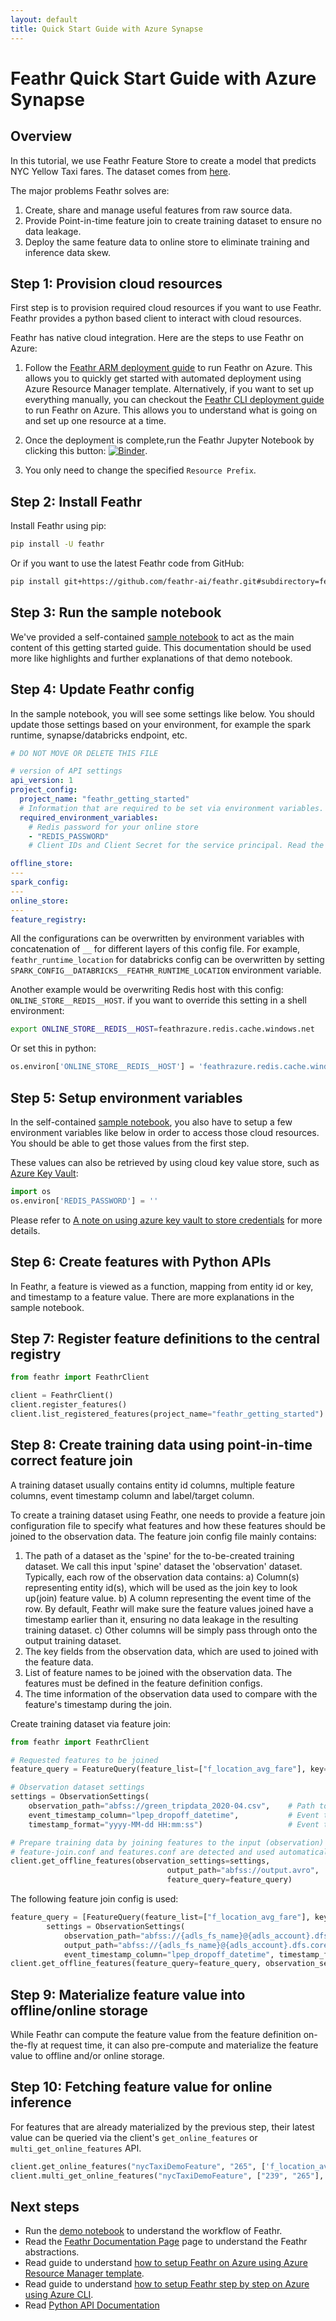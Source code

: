 ```yaml
---
layout: default
title: Quick Start Guide with Azure Synapse
---
```


# Feathr Quick Start Guide with Azure Synapse

## Overview

In this tutorial, we use Feathr Feature Store to create a model that predicts NYC Yellow Taxi fares.
The dataset comes from [here](https://www1.nyc.gov/site/tlc/about/tlc-trip-record-data.page).

The major problems Feathr solves are:

1. Create, share and manage useful features from raw source data.
2. Provide Point-in-time feature join to create training dataset to ensure no data leakage.
3. Deploy the same feature data to online store to eliminate training and inference data skew.

## Step 1: Provision cloud resources

First step is to provision required cloud resources if you want to use Feathr. Feathr provides a python based client to interact with cloud resources.

Feathr has native cloud integration. Here are the steps to use Feathr on Azure:

1. Follow the [Feathr ARM deployment guide](https://feathr-ai.github.io/feathr/how-to-guides/azure-deployment-arm.html) to run Feathr on Azure. This allows you to quickly get started with automated deployment using Azure Resource Manager template. Alternatively, if you want to set up everything manually, you can checkout the [Feathr CLI deployment guide](https://feathr-ai.github.io/feathr/how-to-guides/azure-deployment-cli.html) to run Feathr on Azure. This allows you to understand what is going on and set up one resource at a time.

2. Once the deployment is complete,run the Feathr Jupyter Notebook by clicking this button:  [![Binder](https://mybinder.org/badge_logo.svg)](https://mybinder.org/v2/gh/feathr-ai/feathr/main?labpath=docs%2Fsamples%2Fnyc_taxi_demo.ipynb).
3. You only need to change the specified `Resource Prefix`.

## Step 2: Install Feathr

Install Feathr using pip:

```bash
pip install -U feathr
```

Or if you want to use the latest Feathr code from GitHub:

```bash
pip install git+https://github.com/feathr-ai/feathr.git#subdirectory=feathr_project
```

## Step 3: Run the sample notebook

We've provided a self-contained [sample notebook](./samples/product_recommendation_demo.ipynb) to act as the main content of this getting started guide. This documentation should be used more like highlights and further explanations of that demo notebook.

## Step 4: Update Feathr config

In the sample notebook, you will see some settings like below. You should update those settings based on your environment, for example the spark runtime, synapse/databricks endpoint, etc.

```yaml
# DO NOT MOVE OR DELETE THIS FILE

# version of API settings
api_version: 1
project_config:
  project_name: "feathr_getting_started"
  # Information that are required to be set via environment variables.
  required_environment_variables:
    # Redis password for your online store
    - "REDIS_PASSWORD"
    # Client IDs and Client Secret for the service principal. Read the getting started docs on how to get those information.

offline_store:
---
spark_config:
---
online_store:
---
feature_registry:
```

All the configurations can be overwritten by environment variables with concatenation of `__` for different layers of this config file. For example, `feathr_runtime_location` for databricks config can be overwritten by setting `SPARK_CONFIG__DATABRICKS__FEATHR_RUNTIME_LOCATION` environment variable.

Another example would be overwriting Redis host with this config: `ONLINE_STORE__REDIS__HOST`.
if you want to override this setting in a shell environment:

```bash
export ONLINE_STORE__REDIS__HOST=feathrazure.redis.cache.windows.net
```

Or set this in python:

```python
os.environ['ONLINE_STORE__REDIS__HOST'] = 'feathrazure.redis.cache.windows.net'
```

## Step 5: Setup environment variables

In the self-contained [sample notebook](./samples/product_recommendation_demo.ipynb), you also have to setup a few environment variables like below in order to access those cloud resources. You should be able to get those values from the first step.

These values can also be retrieved by using cloud key value store, such as [Azure Key Vault](https://azure.microsoft.com/en-us/services/key-vault/):

```python
import os
os.environ['REDIS_PASSWORD'] = ''
```

Please refer to [A note on using azure key vault to store credentials](https://github.com/feathr-ai/feathr/blob/41e7496b38c43af6d7f8f1de842f657b27840f6d/docs/how-to-guides/feathr-configuration-and-env.md#a-note-on-using-azure-key-vault-to-store-credentials) for more details.

## Step 6: Create features with Python APIs

In Feathr, a feature is viewed as a function, mapping from entity id or key, and timestamp to a feature value. There are more explanations in the sample notebook.

## Step 7: Register feature definitions to the central registry

```python
from feathr import FeathrClient

client = FeathrClient()
client.register_features()
client.list_registered_features(project_name="feathr_getting_started")
```

## Step 8: Create training data using point-in-time correct feature join

A training dataset usually contains entity id columns, multiple feature columns, event timestamp
column and label/target column.

To create a training dataset using Feathr, one needs to provide a feature join configuration file to specify
what features and how these features should be joined to the observation data. The feature join config file mainly contains:

1. The path of a dataset as the 'spine' for the to-be-created training dataset. We call this input 'spine' dataset the 'observation'
   dataset. Typically, each row of the observation data contains:
   a) Column(s) representing entity id(s), which will be used as the join key to look up(join) feature value.
   b) A column representing the event time of the row. By default, Feathr will make sure the feature values joined have
   a timestamp earlier than it, ensuring no data leakage in the resulting training dataset.
   c) Other columns will be simply pass through onto the output training dataset.
2. The key fields from the observation data, which are used to joined with the feature data.
3. List of feature names to be joined with the observation data. The features must be defined in the feature
   definition configs.
4. The time information of the observation data used to compare with the feature's timestamp during the join.

Create training dataset via feature join:

```python
from feathr import FeathrClient

# Requested features to be joined
feature_query = FeatureQuery(feature_list=["f_location_avg_fare"], key=[location_id])

# Observation dataset settings
settings = ObservationSettings(
    observation_path="abfss://green_tripdata_2020-04.csv",    # Path to your observation data
    event_timestamp_column="lpep_dropoff_datetime",           # Event timestamp field for your data, optional
    timestamp_format="yyyy-MM-dd HH:mm:ss")                   # Event timestamp format， optional

# Prepare training data by joining features to the input (observation) data.
# feature-join.conf and features.conf are detected and used automatically.
client.get_offline_features(observation_settings=settings,
                                   output_path="abfss://output.avro",
                                   feature_query=feature_query)
```

The following feature join config is used:

```python
feature_query = [FeatureQuery(feature_list=["f_location_avg_fare"], key=["DOLocationID"])]
        settings = ObservationSettings(
            observation_path="abfss://{adls_fs_name}@{adls_account}.dfs.core.windows.net/demo_data/green_tripdata_2020-04.csv",
            output_path="abfss://{adls_fs_name}@{adls_account}.dfs.core.windows.net/demo_data/output.avro",
            event_timestamp_column="lpep_dropoff_datetime", timestamp_format="yyyy-MM-dd HH:mm:ss")
client.get_offline_features(feature_query=feature_query, observation_settings=settings)
```

## Step 9: Materialize feature value into offline/online storage

While Feathr can compute the feature value from the feature definition on-the-fly at request time, it can also pre-compute
and materialize the feature value to offline and/or online storage.

## Step 10: Fetching feature value for online inference

For features that are already materialized by the previous step, their latest value can be queried via the client's
`get_online_features` or `multi_get_online_features` API.

```python
client.get_online_features("nycTaxiDemoFeature", "265", ['f_location_avg_fare', 'f_location_max_fare'])
client.multi_get_online_features("nycTaxiDemoFeature", ["239", "265"], ['f_location_avg_fare', 'f_location_max_fare'])
```

## Next steps

- Run the [demo notebook](./samples/product_recommendation_demo.ipynb) to understand the workflow of Feathr.
- Read the [Feathr Documentation Page](https://feathr-ai.github.io/feathr/) page to understand the Feathr abstractions.
- Read guide to understand [how to setup Feathr on Azure using Azure Resource Manager template](https://feathr-ai.github.io/feathr/how-to-guides/azure-deployment-arm.html).
- Read guide to understand [how to setup Feathr step by step on Azure using Azure CLI](https://feathr-ai.github.io/feathr/how-to-guides/azure-deployment-cli.html).
- Read [Python API Documentation](https://feathr.readthedocs.io/en/latest/)
